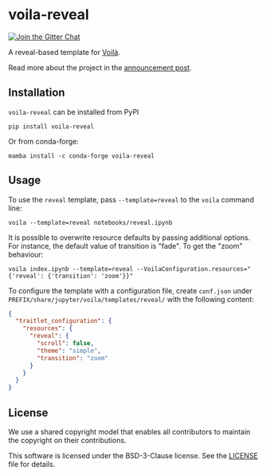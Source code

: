 # voila-reveal

[![Join the Gitter Chat](https://badges.gitter.im/Join%20Chat.svg)](https://gitter.im/QuantStack/Lobby?utm_source=badge&utm_medium=badge&utm_campaign=pr-badge&utm_content=badge)

A reveal-based template for [Voilà](https://github.com/voila-dashboards/voila/).

Read more about the project in the [announcement post](https://blog.jupyter.org/a-slideshow-template-for-voil%C3%A0-apps-435f67d10b4f).

## Installation

`voila-reveal` can be installed from PyPI

```
pip install voila-reveal
```

Or from conda-forge:

```
mamba install -c conda-forge voila-reveal
```

## Usage

To use the `reveal` template, pass `--template=reveal` to the `voila` command line:

```
voila --template=reveal notebooks/reveal.ipynb
```

It is possible to overwrite resource defaults by passing additional options. For instance, the default value of transition is "fade". To get the "zoom" behaviour:

```
voila index.ipynb --template=reveal --VoilaConfiguration.resources="{'reveal': {'transition': 'zoom'}}"
```

To configure the template with a configuration file, create `conf.json` under `PREFIX/share/jupyter/voila/templates/reveal/` with the following content:

```json
{
  "traitlet_configuration": {
    "resources": {
      "reveal": {
        "scroll": false,
        "theme": "simple",
        "transition": "zoom"
      }
    }
  }
}
```

## License

We use a shared copyright model that enables all contributors to maintain the
copyright on their contributions.

This software is licensed under the BSD-3-Clause license. See the
[LICENSE](LICENSE) file for details.
